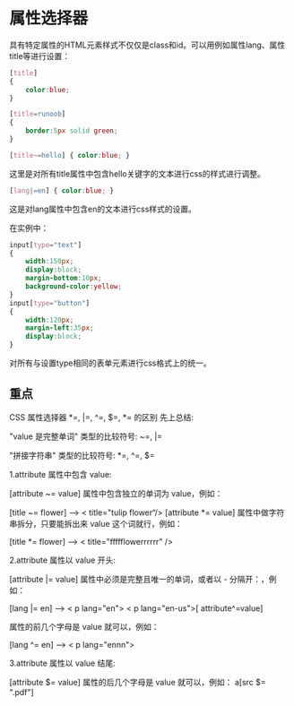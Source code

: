 # 属性选择器

具有特定属性的HTML元素样式不仅仅是class和id。可以用例如属性lang、属性title等进行设置：

```css
[title]
{
    color:blue;
}
```
```css
[title=runoob]
{
    border:5px solid green;
}
```
```css
[title~=hello] { color:blue; }
```
这里是对所有title属性中包含hello关键字的文本进行css的样式进行调整。
```css
[lang|=en] { color:blue; }
```
这是对lang属性中包含en的文本进行css样式的设置。

在实例中：
```css
input[type="text"]
{
    width:150px;
    display:block;
    margin-bottom:10px;
    background-color:yellow;
}
input[type="button"]
{
    width:120px;
    margin-left:35px;
    display:block;
}
```
对所有与设置type相同的表单元素进行css格式上的统一。

## 重点

CSS 属性选择器 *=, |=, ^=, $=, *= 的区别
先上总结:

"value 是完整单词" 类型的比较符号: ~=, |=

"拼接字符串" 类型的比较符号: *=, ^=, $=

1.attribute 属性中包含 value:　

[attribute ~= value] 属性中包含独立的单词为 value，例如：

[title ~= flower]  -->  < title="tulip flower“/>
[attribute *= value] 属性中做字符串拆分，只要能拆出来 value 这个词就行，例如：

[title *= flower]   -->  < title="ffffflowerrrrrr" />

2.attribute 属性以 value 开头:

[attribute |= value] 属性中必须是完整且唯一的单词，或者以 - 分隔开：，例如：

[lang |= en] --> < p lang="en">  < p lang="en-us">[
attribute^=value] 

属性的前几个字母是 value 就可以，例如：

[lang ^= en] --> < p lang="ennn">

3.attribute 属性以 value 结尾:

[attribute $= value] 属性的后几个字母是 value 就可以，例如：
a[src $= ".pdf"]